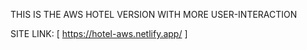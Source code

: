 THIS IS THE AWS HOTEL VERSION WITH MORE USER-INTERACTION

SITE LINK: [ https://hotel-aws.netlify.app/ ]
